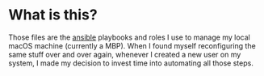# What is this?
Those files are the [ansible][1] playbooks and roles I use to manage my local
macOS machine (currently a MBP).
When I found myself reconfiguring the same stuff over and over again, whenever
I created a new user on my system, I made my decision to invest time into
automating all those steps.

[1]: http://docs.ansible.com/ansible/index.html
